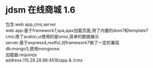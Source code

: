 # jdsm 在线商城 1.6
包含:web app,cms,server<br>
web app:基于framework7,spa,ajax加载页面,用了内置的dom7和template7<br>
cms:用了avalon,ui使用的是oniui,简单的数据展示<br>
server:基于express4,restful,对framework7做了一定的兼容<br>
db:mongo3,使用mongoose.<br>
加载器:requirejs<br>
address:115.28.28.88:4516/app & /cms<br>
